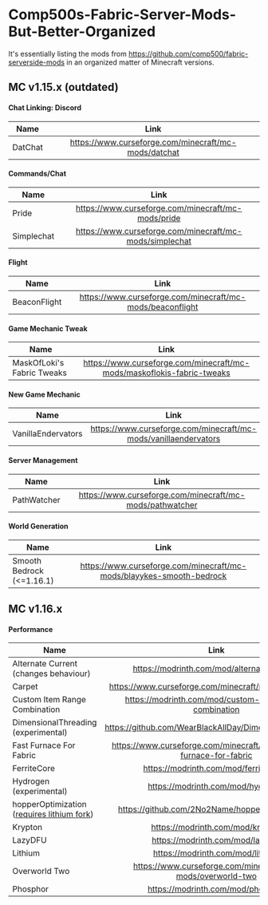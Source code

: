 # Comp500s-Fabric-Server-Mods-But-Better-Organized
It's essentially listing the mods from https://github.com/comp500/fabric-serverside-mods in an organized matter of Minecraft versions.

## MC v1.15.x (outdated)
#### Chat Linking: Discord
| Name | Link |
| --- | :---: |
| DatChat | https://www.curseforge.com/minecraft/mc-mods/datchat |

#### Commands/Chat
| Name | Link |
| --- | :---: |
| Pride | https://www.curseforge.com/minecraft/mc-mods/pride |
| Simplechat | https://www.curseforge.com/minecraft/mc-mods/simplechat |

#### Flight
| Name | Link |
| --- | :---: |
| BeaconFlight | https://www.curseforge.com/minecraft/mc-mods/beaconflight |

#### Game Mechanic Tweak
| Name | Link |
| --- | :---: |
| MaskOfLoki's Fabric Tweaks | https://www.curseforge.com/minecraft/mc-mods/maskoflokis-fabric-tweaks |

#### New Game Mechanic
| Name | Link |
| --- | :---: |
| VanillaEndervators | https://www.curseforge.com/minecraft/mc-mods/vanillaendervators |

#### Server Management
| Name | Link |
| --- | :---: |
| PathWatcher | https://www.curseforge.com/minecraft/mc-mods/pathwatcher |

#### World Generation
| Name | Link |
| --- | :---: |
| Smooth Bedrock (<=1.16.1) | https://www.curseforge.com/minecraft/mc-mods/blayykes-smooth-bedrock |

## MC v1.16.x
#### Performance
| Name | Link |
| --- | :---: |
| Alternate Current (changes behaviour) | https://modrinth.com/mod/alternate-current |
| Carpet | https://www.curseforge.com/minecraft/mc-mods/carpet |
| Custom Item Range Combination | https://modrinth.com/mod/custom-item-range-combination |
| DimensionalThreading (experimental) | https://github.com/WearBlackAllDay/DimensionalThreading |
| Fast Furnace For Fabric | https://www.curseforge.com/minecraft/mc-mods/fast-furnace-for-fabric |
| FerriteCore | https://modrinth.com/mod/ferrite-core |
| Hydrogen (experimental) | https://modrinth.com/mod/hydrogen |
| hopperOptimization ([requires lithium fork](https://github.com/2No2Name/lithium-fabric/releases/)) | https://github.com/2No2Name/hopperOptimizations |
| Krypton | https://modrinth.com/mod/krypton |
| LazyDFU | https://modrinth.com/mod/lazydfu |
| Lithium | https://modrinth.com/mod/lithium |
| Overworld Two | https://www.curseforge.com/minecraft/mc-mods/overworld-two |
| Phosphor | https://modrinth.com/mod/phosphor |

